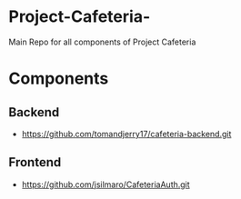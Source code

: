 # Project-Cafeteria-
Main Repo for all components of Project Cafeteria

# Components
## Backend
- https://github.com/tomandjerry17/cafeteria-backend.git

## Frontend
- https://github.com/jsilmaro/CafeteriaAuth.git 